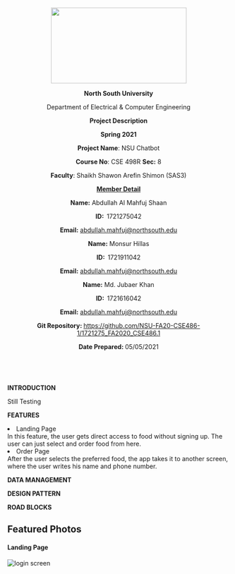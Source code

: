 <p style="text-align: center;">&nbsp;</p>
<p style="text-align: center;">&nbsp;</p>
<p align="center"><strong><img src="https://media.dhakatribune.com/uploads/2016/11/nsulogo.jpg" alt="" width="307" height="172" /></strong></p>
<p align="center"><strong>North South University</strong></p>
<p align="center">Department of Electrical &amp; Computer Engineering</p>
<p align="center"><strong>Project Description</strong></p>
<p align="center"><strong>Spring 2021</strong></p>
<p align="center"><strong>Project Name</strong>: NSU Chatbot</p>
<p align="center"><strong>Course No</strong>: CSE 498R <strong>Sec</strong><strong>:</strong> 8</p>
<p align="center"><strong>Faculty</strong>: Shaikh Shawon Arefin Shimon (SAS3)</p>
<p align="center"><strong><u>Member Detail</u></strong></p>
<p align="center"><strong>Name</strong><strong>:</strong> Abdullah Al Mahfuj Shaan</p>
<p align="center"><strong>ID</strong><strong>:&nbsp; </strong>1721275042</p>
<p align="center"><strong>Email</strong><strong>:</strong> <a href="mailto:abdullah.mahfuj@northsouth.edu">abdullah.mahfuj@northsouth.edu</a></p>
<p align="center"><strong>Name</strong><strong>:</strong> Monsur Hillas</p>
<p align="center"><strong>ID</strong><strong>:&nbsp; </strong>1721911042</p>
<p align="center"><strong>Email</strong><strong>:</strong> <a href="mailto:monsur.hillas@northsouth.edu">abdullah.mahfuj@northsouth.edu</a></p>
<p align="center"><strong>Name</strong><strong>:</strong> Md. Jubaer Khan</p>
<p align="center"><strong>ID</strong><strong>:&nbsp; </strong>1721616042</p>
<p align="center"><strong>Email</strong><strong>:</strong> <a href="mailto:jubaer.khan@northsouth.edu">abdullah.mahfuj@northsouth.edu</a></p>
<p align="center"><strong>Git Repository</strong><strong>: </strong><a href="https://github.com/AbdullahAlMahfujShaan/Automated-Reply-System-Development">https://github.com/NSU-FA20-CSE486-1/1721275_FA2020_CSE486.1</a></p>
<p align="center"><strong>Date Prepared</strong><strong>: </strong>05/05/2021</p>
<p><strong>&nbsp;</strong></p>
<p><strong>&nbsp;</strong></p>
<p><strong>INTRODUCTION</strong></p>
<p>Still Testing</p>
<p><strong>FEATURES</strong></p>
<li>Landing Page</li>
In this feature, the user gets direct access to food without signing up. The user can just select and order food from here.
<li>Order Page</li>
After the user selects the preferred food, the app takes it to another screen, where the user writes his name and phone number.

<p><strong>DATA MANAGEMENT</strong></p>
<p></p>
<p><strong>DESIGN PATTERN</strong></p>
<p></p>
<p><strong>ROAD BLOCKS</strong></p>
<p> </p>

## Featured Photos

#### Landing Page
![login screen](https://github.com/NSU-FA20-CSE486-1/1721275_FA2020_CSE486.1/blob/main/AndroidProject/Project%20Screenshots/landing_page.jpg)

